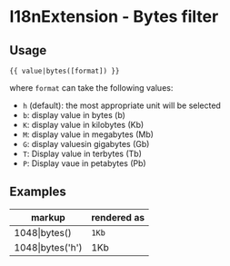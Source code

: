I18nExtension - Bytes filter
============================

Usage
-----

```
{{ value|bytes([format]) }}
```

where `format` can take the following values:

* `h` (default): the most appropriate unit will be selected
* `b`: display value in bytes (b)
* `K`: display value in kilobytes (Kb)
* `M`: display value in megabytes (Mb)
* `G`: display valuesin gigabytes (Gb)
* `T`: Display value in terbytes (Tb)
* `P`: Display vaue in petabytes (Pb)

Examples
--------

| markup  |  rendered as |
| ------  |  ----------- | 
| 1048\\|bytes()  | `1Kb` |
| 1048\\|bytes('h') | 1Kb |

